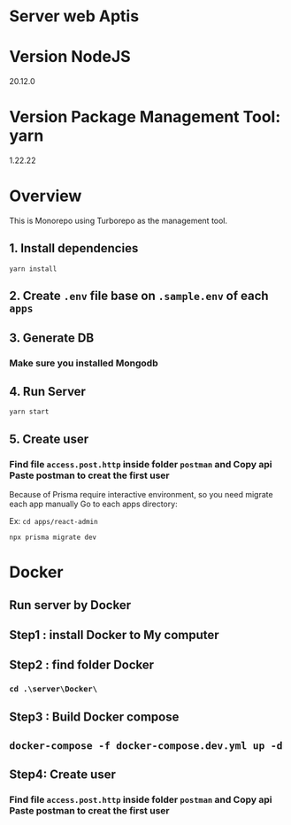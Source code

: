 # Server web Aptis


# Version NodeJS

20.12.0

# Version Package Management Tool: yarn

1.22.22



# Overview
This is Monorepo using Turborepo as the management tool.



## 1. Install dependencies

`yarn install`

## 2. Create `.env` file base on `.sample.env` of each `apps`

## 3. Generate DB
### Make sure you installed Mongodb

## 4. Run Server

`yarn start`


## 5. Create user


### Find file `access.post.http` inside folder `postman` and Copy api Paste postman to creat the first user

Because of Prisma require interactive environment, so you need migrate each app manually
Go to each apps directory:

Ex: `cd apps/react-admin`

`npx prisma migrate dev`

# Docker

## Run server by Docker

## Step1 : install Docker to My computer
## Step2 : find folder Docker
 ### `cd .\server\Docker\ `
## Step3 : Build Docker compose
 ## `docker-compose -f docker-compose.dev.yml up -d`

## Step4: Create user

### Find file `access.post.http` inside folder `postman` and Copy api Paste postman to creat the first user